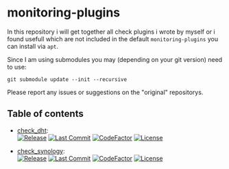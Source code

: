 # monitoring-plugins 
In this repository i will get together all check plugins i wrote by myself or i found usefull which are not included in the default ```monitoring-plugins``` you can install via ```apt```. 

Since I am using submodules you may (depending on your git version) need to use:
```
git submodule update --init --recursive
``` 

Please report any issues or suggestions on the "original" repositorys.

## Table of contents
- [check_dht](https://github.com/wernerfred/check_dht/):  
 [![Release](https://img.shields.io/github/release/wernerfred/check_dht.svg)](https://github.com/wernerfred/check_dht/releases) [![Last Commit](https://img.shields.io/github/last-commit/wernerfred/check_dht.svg)](https://github.com/wernerfred/check_dht) [![CodeFactor](https://www.codefactor.io/repository/github/wernerfred/check_dht/badge)](https://www.codefactor.io/repository/github/wernerfred/check_dht) [![License](https://img.shields.io/github/license/wernerfred/check_dht.svg)](https://github.com/wernerfred/check_dht/releases)

- [check_synology](https://github.com/wernerfred/check_synology/):  
 [![Release](https://img.shields.io/github/release/wernerfred/check_synology.svg)](https://github.com/wernerfred/check_synology/releases) [![Last Commit](https://img.shields.io/github/last-commit/wernerfred/check_synology.svg)](https://github.com/wernerfred/check_synology) [![CodeFactor](https://www.codefactor.io/repository/github/wernerfred/check_synology/badge)](https://www.codefactor.io/repository/github/wernerfred/check_synology) [![License](https://img.shields.io/github/license/wernerfred/check_synology.svg)](https://github.com/wernerfred/check_synology/releases)
